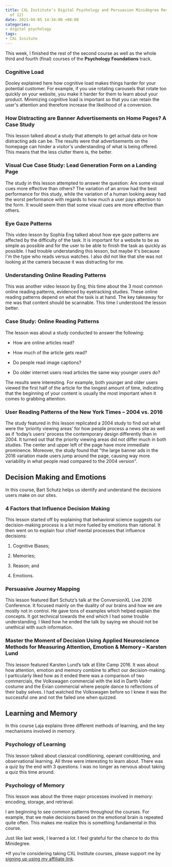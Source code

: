 ```yaml
---
title: CXL Institute’s Digital Psychology and Persuasion Minidegree Review (Part 2
  of 12)
date: 2021-04-05 14:34:00 +08:00
categories:
- digital psychology
tags:
- CXL Insitute
---
```


This week, I finished the rest of the second course as well as the whole third and fourth (final) courses of the **Psychology Foundations** track.

### Cognitive Load

Dooley explained here how cognitive load makes things harder for your potential customer. For example, if you use rotating carousels that rotate too quickly on your website, you make it harder for them to learn about your product. Minimizing cognitive load is important so that you can retain the user's attention and therefore increase the likelihood of a conversion.

### How Distracting are Banner Advertisements on Home Pages? A Case Study

This lesson talked about a study that attempts to get actual data on how distracting ads can be. The results were that advertisements on the homepage can hinder a visitor's understanding of what is being offered. This means that the less clutter there is, the better.

### Visual Cue Case Study: Lead Generation Form on a Landing Page

The study in this lesson attempted to answer the question: Are some visual cues more effective than others? The variation of an arrow had the best performance for this study, while the variation of a human looking away had the worst performance with regards to how much a user pays attention to the form. It would seem then that some visual cues are more effective than others.

### Eye Gaze Patterns

This video lesson by Sophia Eng talked about how eye gaze patterns are affected by the difficulty of the task. It is important for a website to be as simple as possible and for the user to be able to finish the task as quickly as possible. I had trouble understanding this lesson, but maybe it's because I'm the type who reads versus watches. I also did not like that she was not looking at the camera because it was distracting for me.

### Understanding Online Reading Patterns

This was another video lesson by Eng, this time about the 3 most common online reading patterns, evidenced by eyetracking studies. These online reading patterns depend on what the task is at hand. The key takeaway for me was that content should be scannable. This time I understood the lesson better.

### Case Study: Online Reading Patterns

The lesson was about a study conducted to answer the following:

* How are online articles read?

* How much of the article gets read?

* Do people read image captions?

* Do older internet users read articles the same way younger users do?

The results were interesting. For example, both younger and older users viewed the first half of the article for the longest amount of time, indicating that the beginning of your content is usually the most important when it comes to grabbing attention.

### User Reading Patterns of the New York Times – 2004 vs. 2016

The study featured in this lesson replicated a 2004 study to find out what were the ‘priority viewing areas’ for how people process a news site as well as if ‘today’s users’ process the contemporary design differently than in 2004. It turned out that the priority viewing areas did not differ much in both studies. The center and upper left of the page have more immediate prominence. Moreover, the study found that "the large banner ads in the 2016 variation made users jump around the page, causing way more variability in what people read compared to the 2004 version".

## Decision Making and Emotions

In this course, Bart Schutz helps us identify and understand the decisions users make on our sites.

### 4 Factors that Influence Decision Making

This lesson started off by explaining that behavioral science suggests our decision-making process is a lot more fueled by emotions than rational. It then went on to explain four chief mental processes that influence decisions:

1. Cognitive Biases;

2. Memories;

3. Reason; and

4. Emotions.

### Persuasive Journey Mapping

This lesson featured Bart Schutz’s talk at the ConversionXL Live 2016 Conference. It focused mainly on the duality of our brains and how we are mostly not in control. He gave tons of examples which helped explain the concepts. It got technical towards the end which I had some trouble understanding. I liked how he ended the talk by saying we should not be unethical with such information.

### Master the Moment of Decision Using Applied Neuroscience Methods for Measuring Attention, Emotion & Memory – Karsten Lund

This lesson featured Karsten Lund’s talk at Elite Camp 2016. It was about how attention, emotion and memory combine to affect our decision-making. I particularly liked how as it ended there was a comparison of two commercials, the Volkswagen commercial with the kid in Darth Vader costume and the Evian commercial where people dance to reflections of their baby selves. I had watched the Volkswagen before so I knew it was the successful one and not the failed one when quizzed.

## Learning and Memory

In this course Laja explains three different methods of learning, and the key mechanisms involved in memory.

### Psychology of Learning

This lesson talked about classical conditioning, operant conditioning, and observational learning. All three were interesting to learn about. There was a quiz by the end with 3 questions. I was no longer as nervous about taking a quiz this time around.

### Psychology of Memory

This lesson was about the three major processes involved in memory: encoding, storage, and retrieval.

I am beginning to see common patterns throughout the courses. For example, that we make decisions based on the emotional brain is repeated quite often. This makes me realize this is something fundamental in this course.

Just like last week, I learned a lot. I feel grateful for the chance to do this Minidegree.

\*If you’re considering taking CXL Institute courses, please support me by [signing up using my affiliate link](http://cxl.com/institute/#_r_crystal80).